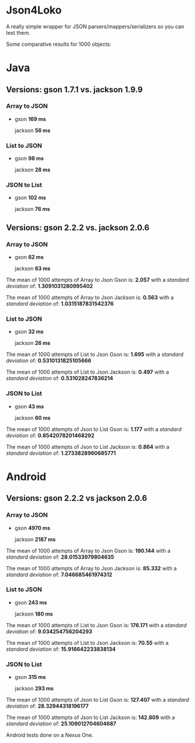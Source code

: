 Json4Loko
=========

A really simple wrapper for JSON parsers/mappers/serializers so you can test them.

Some comparative results for 1000 objects:

# Java #

## Versions: gson 1.7.1 vs. jackson 1.9.9 ## 

### Array to JSON ###

* gson **169 ms**
 
  jackson **56 ms**

### List to JSON ###

* gson **98 ms**
 
  jackson **28 ms**

### JSON to List ###

* gson **102 ms**
 
  jackson **76 ms**

## Versions: gson 2.2.2 vs. jackson 2.0.6 ##

### Array to JSON ### 

* gson **62 ms**

  jackson **63 ms**

The mean of 1000 attempts of Array to Json Gson is: **2.057** with a *standard deviation* of: **1.3091031280995402**

The mean of 1000 attempts of Array to Json Jackson is: **0.563** with a *standard deviation* of: **1.0315187831542376**

### List to JSON ###

* gson **32 ms**

  jackson **26 ms**

The mean of 1000 attempts of List to Json Gson is: **1.695** with a *standard deviation* of: **0.5310131825105666**

The mean of 1000 attempts of List to Json Jackson is: **0.497** with a *standard deviation* of: **0.531028247836214**

### JSON to List ###

* gson **43 ms**

  jackson **60 ms**

The mean of 1000 attempts of Json to List Gson is: **1.177** with a *standard deviation* of: **0.8542078201468292**

The mean of 1000 attempts of Json to List Jackson is: **0.864** with a *standard deviation* of: **1.2733828960685771**


# Android #

## Versions: gson 2.2.2 vs jackson 2.0.6 ##

### Array to JSON ###

* gson **4970 ms**

  jackson **2187 ms**

The mean of 1000 attempts of Array to Json Gson is: **190.144** with a *standard deviation* of: **28.01533979804635**

The mean of 1000 attempts of Array to Json Jackson is: **85.332** with a *standard deviation* of: **7.046685461974312**


### List to JSON ###
 
* gson **243 ms**

  jackson **180 ms**

The mean of 1000 attempts of List to Json Gson is: **176.171** with a *standard deviation* of: **9.034254756204293**

The mean of 1000 attempts of List to Json Jackson is: **70.55** with a *standard deviation* of: **15.916642233838134**


### JSON to List ###

* gson **315 ms**

  jackson **293 ms**

The mean of 1000 attempts of Json to List Gson is: **127.407** with a *standard deviation* of: **28.32944318196177**

The mean of 1000 attempts of Json to List Jackson is: **142.809** with a *standard deviation* of: **25.109012704604687**


Android tests done on a Nexus One.

